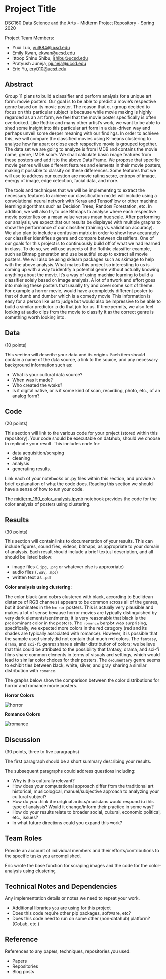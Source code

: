 # Project Title

DSC160 Data Science and the Arts - Midterm Project Repository - Spring 2020

Project Team Members: 

  - Yuxi Luo, yul884@ucsd.edu
  - Emily Kwan, ekwan@ucsd.edu
  - Ittoop Shinu Shibu, ishibu@ucsd.edu
  - Pratyush Juneja, pjuneja@ucsd.edu
  - Eric Yu, ery010@ucsd.edu 

## Abstract

  Group 11 plans to build a classifier and perform analysis for a unique art form: movie posters. Our goal is to be able to predict a movie’s respective genre based on its movie poster. The reason that our group decided to focus on this particular subject is because while movie making is highly regarded as an art form, we feel that the movie poster specifically is often overlooked. Like Rothko and many other artist’s work, we want to be able to shed some insight into this particular art form in a data-driven way and perhaps unveil some deeper meaning with our findings. In order to achieve this, we will compare the classified movies using K-means clustering to analyze how far apart or close each respective movie is grouped together. The data set we are going to analyze is from IMDB and contains the movie name, genre, IMDB score. We shall calculate basic image features from these posters and add it to the above Data Frame. We propose that specific movie genres will use different features and elements in their movie posters, making it possible to classify on these differences. Some features that we will use to address our question are movie rating score, entropy of image, energy of image, edge detection, facial data, and more. 
  
  The tools and techniques that we will be implementing to extract the necessary features to achieve our classification model will include using a convolutional neural network with Keras and TensorFlow or other machine learning algorithms such as Decision Trees, Random Forestation, etc. In addition, we will also try to use Bitmaps to analyse where each respective movie poster lies on a mean value versus mean hue scale. After performing our analysis, we expect that our results be displayed with multiple graphs to show the performance of our classifier (training vs. validation accuracy). We also plan to include a confusion matrix in order to show how accurately our classifier identifies a genre and compare between classifiers. One of our goals for this project is to continuously build off of what we had learned in class. To do so, we will use aspects of the Rothko classifier example, such as Bitmap generation and use beautiful soup to extract all movie posters. We will also be using sklearn packages such as skimage to help with the above analysis. What makes this project so interesting to us is coming up with a way to identify a potential genre without actually knowing anything about the movie. It’s a way of using machine learning to build a classifier solely based on image analysis. A lot of artwork and effort goes into making these posters that usually try and cover some sort of theme. For example a horror movie, would have a completely different poster to that of dumb and dumber which is a comedy movie. This information is easy for a person like us to judge but would also be impressive to be able to build a similar predictor to do that job for us. If time permits, we also feel looking at audio clips from the movie to classify it as the correct genre is something worth looking into. 

## Data

(10 points) 

This section will describe your data and its origins. Each item should contain a name of the data source, a link to the source, and any necessary background information such as:
- What is your cultural data source? 
- When was it made? 
- Who created the works? 
- Is it digital native, or is it some kind of scan, recording, photo, etc., of an analog form? 

## Code

(20 points)

This section will link to the various code for your project (stored within this repository). Your code should be executable on datahub, should we choose to replicate your result. This includes code for: 

- data acquisition/scraping
- cleaning
- analysis
- generating results. 

Link each of your notebooks or .py files within this section, and provide a brief explanation of what the code does. Reading this section we should have a sense of how to run your code.

The [midterm_160_color_analysis.ipynb](https://github.com/ucsd-dsc-arts/dsc160-midterm-group-11/blob/master/code/midterm_160_color_analysis.ipynb) notebook provides the code for the color analysis of posters using clustering.

## Results

(30 points) 

This section will contain links to documentation of your results. This can include figures, sound files, videos, bitmaps, as appropriate to your domain of analysis. Each result should include a brief textual description, and all should be listed below: 

- image files (`.jpg`, `.png` or whatever else is appropriate)
- audio files (`.wav`, `.mp3`)
- written text as `.pdf`

**Color analysis using clustering:**

The color black (and colors clustered with black, according to Euclidean distance of RGB channels) appears to be common across all of the genres, but it dominates in the `horror` posters. This is actually very plausible and makes a lot of sense because horror movies are typically distinguished by very dark elements/sentiments; it is very reasonable that black is the predominant color in the posters. The `romance` barplot was surprising; specifically, we expected more colors in the red category (red and its shades are typically associated with romance). However, it is possible that the sample used simply did not contain that much red colors. The `fantasy`, `drama`, and `sci-fi` genres share a similar distribution of colors; we believe that this could be attributed to the possibility that fantasy, drama, and sci-fi films share common elements in terms of visuals and settings, which would lead to similar color choices for their posters. The `documentary` genre seems to exhibit ties between black, white, silver, and gray, sharing a similar distribution with `romance`.

The graphs below show the comparison between the color distributions for horror and romance movie posters.

**Horror Colors**

![horror](https://github.com/ucsd-dsc-arts/dsc160-midterm-group-11/blob/master/results/color_analysis_plots/horror.PNG)

**Romance Colors**

![romance](https://github.com/ucsd-dsc-arts/dsc160-midterm-group-11/blob/master/results/color_analysis_plots/romance.PNG)

## Discussion

(30 points, three to five paragraphs)

The first paragraph should be a short summary describing your results.

The subsequent paragraphs could address questions including:
- Why is this culturally relevant?
- How does your computational approach differ from the traditional art historical, musicological, manuel/subjective approach to analyzing your cultural subject? 
- How do you think the original artists/musicians would respond to this type of analysis? Would it change/inform their practice in some way?
- How do your results relate to broader social, cultural, economic political, etc., issues? 
- In what future directions could you expand this work?

## Team Roles

Provide an account of individual members and their efforts/contributions to the specific tasks you accomplished.

Eric wrote the base function for scraping images and the code for the color-analysis using clustering.

## Technical Notes and Dependencies

Any implementation details or notes we need to repeat your work. 
- Additional libraries you are using for this project
- Does this code require other pip packages, software, etc?
- Does this code need to run on some other (non-datahub) platform? (CoLab, etc.)

## Reference

References to any papers, techniques, repositories you used:
- Papers
- Repositories
- Blog posts
